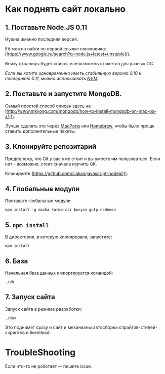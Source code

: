 
# Как поднять сайт локально

## 1. Поставьте Node.JS 0.11

Нужна именно последняя версия.

Её можно найти по первой ссылке поисковика: [https://www.google.ru/search?q=node.js+latest+unstable]().

Внизу страницы будет список всевозможных пакетов для разных ОС.

*Если вы хотите одновременно иметь стабильную версию 0.10 и последнюю 0.11, можно использовать [NVM](https://github.com/creationix/nvm).*

## 2. Поставьте и запустите MongoDB.

Самый простой способ описан здесь на [http://www.mkyong.com/mongodb/how-to-install-mongodb-on-mac-os-x/]().

Лучше сделать это через [MacPorts](http://www.macports.org/install.php) или [Homebrew](http://brew.sh), чтобы было проще ставить дополнительные пакеты.

## 3. Клонируйте репозитарий 

Предположу, что Git у вас уже стоит и вы умеете им пользоваться. Если нет - возможно, стоит сначала изучить Git.

Клонируйте [https://github.com/iliakan/javascript-nodejs]().

## 4. Глобальные модули

Поставьте глобальные модули:

```
npm install -g mocha karma-cli bunyan gulp nodemon  
```

## 5. `npm install`

В директории, в которую клонировали, запустите:

```
npm install
```

## 6. База

Начальная база данных импортируется командой:
```
./db
```

## 7. Запуск сайта

Запуск сайта в режиме разработки:
```
./dev
```

Это поднимет сразу и сайт и механизмы автосборки спрайтов-стилей-скриптов и livereload.

# TroubleShooting

Если что-то не работает -- пишите issue.



